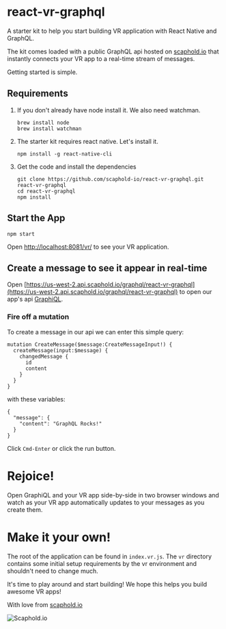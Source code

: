 # react-vr-graphql

A starter kit to help you start building VR application with React Native and GraphQL.

The kit comes loaded with a public GraphQL api hosted on [scaphold.io](https://scaphold.io) that
instantly connects your VR app to a real-time stream of messages.

Getting started is simple.

## Requirements

1. If you don't already have node install it. We also need watchman.

    ```
    brew install node
    brew install watchman
    ```

2. The starter kit requires react native. Let's install it.

      ```
      npm install -g react-native-cli
      ```

3. Get the code and install the dependencies

    ```
    git clone https://github.com/scaphold-io/react-vr-graphql.git react-vr-graphql
    cd react-vr-graphql
    npm install
    ```

## Start the App

```
npm start
```

Open [http://localhost:8081/vr/](http://localhost:8081/vr/) to see your VR application.

## Create a message to see it appear in real-time

Open [https://us-west-2.api.scaphold.io/graphql/react-vr-graphql](https://us-west-2.api.scaphold.io/graphql/react-vr-graphql)
to open our app's api [GraphiQL](https://github.com/graphql/graphiql).

### Fire off a mutation

To create a message in our api we can enter this simple query:

```
mutation CreateMessage($message:CreateMessageInput!) {
  createMessage(input:$message) {
    changedMessage {
      id
      content
    }
  }
}
```

with these variables:

```
{
  "message": {
    "content": "GraphQL Rocks!"
  }
}
```

Click `Cmd-Enter` or click the run button.

# Rejoice!

Open GraphiQL and your VR app side-by-side in two browser windows and watch as your VR app
automatically updates to your messages as you create them.

# Make it your own!

The root of the application can be found in `index.vr.js`. The `vr` directory contains some
initial setup requirements by the vr environment and shouldn't need to change much.

It's time to play around and start building! We hope this helps you build awesome VR apps!

With love from [scaphold.io](https://scaphold.io)

![Scaphold.io](https://scaphold.io/5d9897e87a7c597b0589f95cde19ad9d.png)
